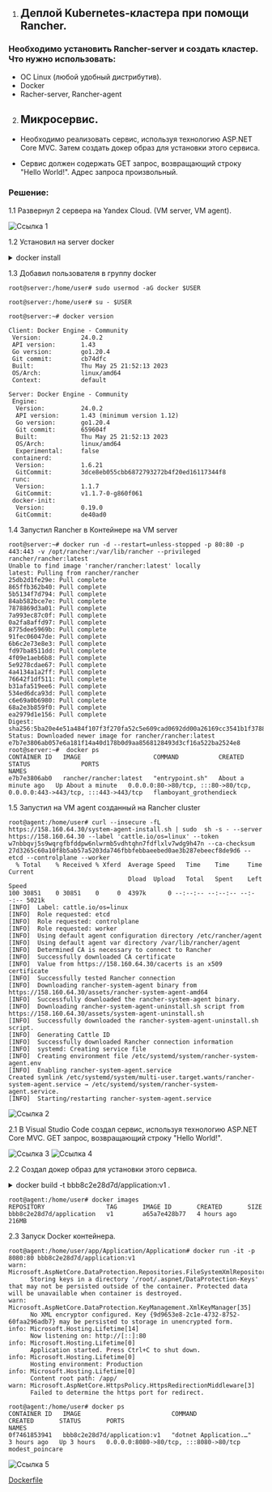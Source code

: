 1. ## Деплой Kubernetes-кластера при помощи Rancher.

### Необходимо установить Rancher-server и создать кластер. Что нужно использовать:
-	ОС Linux (любой удобный дистрибутив). 
-	Docker
- Racher-server, Rancher-agent

2.	## Микросервис.

- Необходимо реализовать сервис, используя технологию ASP.NET Core MVC. Затем создать докер образ для установки этого сервиса. 

- Сервис должен содержать GET запрос, возвращающий строку "Hello World!".
Адрес запроса произвольный.

### Решение:

1.1 Развернул 2 сервера на Yandex Cloud. (VM server, VM agent).

![Ссылка 1](https://github.com/Firewal7/application-project/blob/main/images/1.jpg)

1.2 Установил на server docker

<details>
<summary>docker install</summary>

user@server:~$ sudo su
root@server:/home/user# curl -fsSL https://get.docker.com -o get-docker.sh
root@server:/home/user# sudo sh get-docker.sh
# Executing docker install script, commit: c2de0811708b6d9015ed1a2c80f02c9b70c8ce7b
+ sh -c apt-get update -qq >/dev/null
+ sh -c DEBIAN_FRONTEND=noninteractive apt-get install -y -qq apt-transport-https ca-certificates curl >/dev/null
+ sh -c install -m 0755 -d /etc/apt/keyrings
+ sh -c curl -fsSL "https://download.docker.com/linux/ubuntu/gpg" | gpg --dearmor --yes -o /etc/apt/keyrings/docker.gpg
+ sh -c chmod a+r /etc/apt/keyrings/docker.gpg
+ sh -c echo "deb [arch=amd64 signed-by=/etc/apt/keyrings/docker.gpg] https://download.docker.com/linux/ubuntu bionic stable" > /etc/apt/sources.list.d/docker.list
+ sh -c apt-get update -qq >/dev/null
+ sh -c DEBIAN_FRONTEND=noninteractive apt-get install -y -qq docker-ce docker-ce-cli containerd.io docker-compose-plugin docker-ce-rootless-extras docker-buildx-plugin >/dev/null
+ sh -c docker version
Client: Docker Engine - Community
 Version:           24.0.2
 API version:       1.43
 Go version:        go1.20.4
 Git commit:        cb74dfc
 Built:             Thu May 25 21:52:13 2023
 OS/Arch:           linux/amd64
 Context:           default

Server: Docker Engine - Community
 Engine:
  Version:          24.0.2
  API version:      1.43 (minimum version 1.12)
  Go version:       go1.20.4
  Git commit:       659604f
  Built:            Thu May 25 21:52:13 2023
  OS/Arch:          linux/amd64
  Experimental:     false
 containerd:
  Version:          1.6.21
  GitCommit:        3dce8eb055cbb6872793272b4f20ed16117344f8
 runc:
  Version:          1.1.7
  GitCommit:        v1.1.7-0-g860f061
 docker-init:
  Version:          0.19.0
  GitCommit:        de40ad0

================================================================================

To run Docker as a non-privileged user, consider setting up the
Docker daemon in rootless mode for your user:

    dockerd-rootless-setuptool.sh install

Visit https://docs.docker.com/go/rootless/ to learn about rootless mode.


To run the Docker daemon as a fully privileged service, but granting non-root
users access, refer to https://docs.docker.com/go/daemon-access/

WARNING: Access to the remote API on a privileged Docker daemon is equivalent
         to root access on the host. Refer to the 'Docker daemon attack surface'
         documentation for details: https://docs.docker.com/go/attack-surface/

================================================================================
</details>


1.3 Добавил пользователя в группу docker

```
root@server:/home/user# sudo usermod -aG docker $USER

root@server:/home/user# su - $USER

root@server:~# docker version

Client: Docker Engine - Community
 Version:           24.0.2
 API version:       1.43
 Go version:        go1.20.4
 Git commit:        cb74dfc
 Built:             Thu May 25 21:52:13 2023
 OS/Arch:           linux/amd64
 Context:           default

Server: Docker Engine - Community
 Engine:
  Version:          24.0.2
  API version:      1.43 (minimum version 1.12)
  Go version:       go1.20.4
  Git commit:       659604f
  Built:            Thu May 25 21:52:13 2023
  OS/Arch:          linux/amd64
  Experimental:     false
 containerd:
  Version:          1.6.21
  GitCommit:        3dce8eb055cbb6872793272b4f20ed16117344f8
 runc:
  Version:          1.1.7
  GitCommit:        v1.1.7-0-g860f061
 docker-init:
  Version:          0.19.0
  GitCommit:        de40ad0
```

1.4 Запустил Rancher в Контейнере на VM server

```
root@server:~# docker run -d --restart=unless-stopped -p 80:80 -p 443:443 -v /opt/rancher:/var/lib/rancher --privileged rancher/rancher:latest
Unable to find image 'rancher/rancher:latest' locally
latest: Pulling from rancher/rancher
25db2d1fe29e: Pull complete 
865ffb362b40: Pull complete 
5b5134f7d794: Pull complete 
84ab582bce7e: Pull complete 
7878869d3a01: Pull complete 
7a993ec87c0f: Pull complete 
0a2fa8affd97: Pull complete 
8775dee5969b: Pull complete 
91fec06047de: Pull complete 
6b6c2e73e8e3: Pull complete 
fd97ba8511dd: Pull complete 
4f09e1aeb6b8: Pull complete 
5e9278cdae67: Pull complete 
4a4134a1a2ff: Pull complete 
76642f1df511: Pull complete 
b31afa519ee6: Pull complete 
534ed6dca93d: Pull complete 
c6e69a0b6980: Pull complete 
68a2e3b859f0: Pull complete 
ea2979d1e156: Pull complete 
Digest: sha256:5ba20e4e51a484f107f3f270fa52c5e609cad0692dd00a26169cc3541b1f3788
Status: Downloaded newer image for rancher/rancher:latest
e7b7e3806ab057e6a181f14a40d178b0d9aa8568128493d3cf16a522ba2524e8
root@server:~#  docker ps
CONTAINER ID   IMAGE                    COMMAND           CREATED              STATUS              PORTS                                                                      NAMES
e7b7e3806ab0   rancher/rancher:latest   "entrypoint.sh"   About a minute ago   Up About a minute   0.0.0.0:80->80/tcp, :::80->80/tcp, 0.0.0.0:443->443/tcp, :::443->443/tcp   flamboyant_grothendieck
```

1.5 Запустил на VM agent созданный на Rancher cluster 

```
root@agent:/home/user# curl --insecure -fL https://158.160.64.30/system-agent-install.sh | sudo  sh -s - --server https://158.160.64.30 --label 'cattle.io/os=linux' --token w7nbbqvj5s9wqrgfbfddpw6nlwrmb5vdhtqhn7fdflxlv7wdg9h47n --ca-checksum 27d3265c60a10f8b5ab57a5203da746fbbfebbaeebed0ae3b287ebeecf8de9d6 --etcd --controlplane --worker
  % Total    % Received % Xferd  Average Speed   Time    Time     Time  Current
                                 Dload  Upload   Total   Spent    Left  Speed
100 30851    0 30851    0     0  4397k      0 --:--:-- --:--:-- --:--:-- 5021k
[INFO]  Label: cattle.io/os=linux
[INFO]  Role requested: etcd
[INFO]  Role requested: controlplane
[INFO]  Role requested: worker
[INFO]  Using default agent configuration directory /etc/rancher/agent
[INFO]  Using default agent var directory /var/lib/rancher/agent
[INFO]  Determined CA is necessary to connect to Rancher
[INFO]  Successfully downloaded CA certificate
[INFO]  Value from https://158.160.64.30/cacerts is an x509 certificate
[INFO]  Successfully tested Rancher connection
[INFO]  Downloading rancher-system-agent binary from https://158.160.64.30/assets/rancher-system-agent-amd64
[INFO]  Successfully downloaded the rancher-system-agent binary.
[INFO]  Downloading rancher-system-agent-uninstall.sh script from https://158.160.64.30/assets/system-agent-uninstall.sh
[INFO]  Successfully downloaded the rancher-system-agent-uninstall.sh script.
[INFO]  Generating Cattle ID
[INFO]  Successfully downloaded Rancher connection information
[INFO]  systemd: Creating service file
[INFO]  Creating environment file /etc/systemd/system/rancher-system-agent.env
[INFO]  Enabling rancher-system-agent.service
Created symlink /etc/systemd/system/multi-user.target.wants/rancher-system-agent.service → /etc/systemd/system/rancher-system-agent.service.
[INFO]  Starting/restarting rancher-system-agent.service
```

![Ссылка 2](https://github.com/Firewal7/application-project/blob/main/images/2.jpg)

2.1 В Visual Studio Code создал сервис, используя технологию ASP.NET Core MVC. GET запрос, возвращающий строку "Hello World!".

![Ссылка 3](https://github.com/Firewal7/application-project/blob/main/images/3.jpg)
![Ссылка 4](https://github.com/Firewal7/application-project/blob/main/images/4.jpg)

2.2 Создал докер образ для установки этого сервиса. 

<details>
<summary>docker build -t bbb8c2e28d7d/application:v1 .</summary>

root@agent:/home/user/app/Application/Application# docker build -t bbb8c2e28d7d/application:v1 .
[+] Building 62.2s (17/17) FINISHED                                                                docker:default
 => [internal] load build definition from Dockerfile                                                         0.0s
 => => transferring dockerfile: 1.15kB                                                                       0.0s
 => [internal] load .dockerignore                                                                            0.0s
 => => transferring context: 2B                                                                              0.0s
 => [internal] load metadata for mcr.microsoft.com/dotnet/aspnet:6.0                                         0.3s
 => [internal] load metadata for mcr.microsoft.com/dotnet/sdk:6.0                                            0.2s
 => [build 1/7] FROM mcr.microsoft.com/dotnet/sdk:6.0@sha256:8818cbf00fcea05359f04a0fe4acaf70228f6cf85c94fc  0.0s
 => [service 1/3] FROM mcr.microsoft.com/dotnet/aspnet:6.0@sha256:2e6e92e69f4e4395a0887ab373de3e8df5ec99cf2  0.0s
 => CACHED [service 2/3] WORKDIR /app                                                                        0.0s
 => [internal] load build context                                                                            0.1s
 => => transferring context: 34.13kB                                                                         0.0s
 => CACHED [build 2/7] WORKDIR /src                                                                          0.0s
 => CACHED [build 3/7] COPY [Application.csproj, ./]                                                         0.0s
 => CACHED [build 4/7] RUN dotnet restore "Application.csproj"                                               0.0s
 => CACHED [build 5/7] WORKDIR /src/Application                                                              0.0s
 => CACHED [build 6/7] COPY . .                                                                              0.0s
 => [build 7/7] RUN dotnet build "Application.csproj" -c Release -o /app/build                              31.8s
 => [publish 1/1] RUN dotnet publish "Application.csproj" -c Release -o /app/publish /p:UseAppHost=false    18.9s 
 => [service 3/3] COPY --from=publish /app .                                                                 0.5s 
 => exporting to image                                                                                       0.6s 
 => => exporting layers                                                                                      0.4s 
 => => writing image sha256:6594b155838fe90293891c4e3f02578885271659b34191ecc0e1bdd0e47fe3d2                 0.0s 
 => => naming to docker.io/bbb8c2e28d7d/application:v1             
</details>

```
root@agent:/home/user# docker images
REPOSITORY                 TAG       IMAGE ID       CREATED       SIZE
bbb8c2e28d7d/application   v1        a65a7e428b77   4 hours ago   216MB
```

2.3 Запуск Docker контейнера. 

```
root@agent:/home/user/app/Application/Application# docker run -it -p 8080:80 bbb8c2e28d7d/application:v1
warn: Microsoft.AspNetCore.DataProtection.Repositories.FileSystemXmlRepository[60]
      Storing keys in a directory '/root/.aspnet/DataProtection-Keys' that may not be persisted outside of the container. Protected data will be unavailable when container is destroyed.
warn: Microsoft.AspNetCore.DataProtection.KeyManagement.XmlKeyManager[35]
      No XML encryptor configured. Key {9d9653e8-2c1e-4732-8752-60faa296adb7} may be persisted to storage in unencrypted form.
info: Microsoft.Hosting.Lifetime[14]
      Now listening on: http://[::]:80
info: Microsoft.Hosting.Lifetime[0]
      Application started. Press Ctrl+C to shut down.
info: Microsoft.Hosting.Lifetime[0]
      Hosting environment: Production
info: Microsoft.Hosting.Lifetime[0]
      Content root path: /app/
warn: Microsoft.AspNetCore.HttpsPolicy.HttpsRedirectionMiddleware[3]
      Failed to determine the https port for redirect.
```
```
root@agent:/home/user# docker ps
CONTAINER ID   IMAGE                         COMMAND                  CREATED       STATUS       PORTS                                   NAMES
0f7461853941   bbb8c2e28d7d/application:v1   "dotnet Application.…"   3 hours ago   Up 3 hours   0.0.0.0:8080->80/tcp, :::8080->80/tcp   modest_poincare
```

![Ссылка 5](https://github.com/Firewal7/application-project/blob/main/images/5.jpg)

[Dockerfile](https://github.com/Firewal7/application-project/blob/main/Dockerfile)
